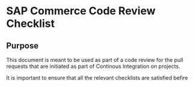 # SAP Commerce Code Review Checklist

## Purpose
This document is meant to be used as part of a code review for the pull requests that are initiated as part of Continous Integration on projects. 

It is important to ensure that all the relevant checklists are satisfied befire
<!--stackedit_data:
eyJoaXN0b3J5IjpbMTY3NDIyNTk1NF19
-->